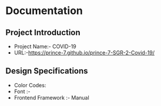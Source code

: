 # Documentation

## Project Introduction
- Project Name:- COVID-19
- URL:-https://prince-7.github.io/prince-7-SGR-2-Covid-19/

## Design Specifications
- Color Codes:
- Font :-
- Frontend Framework :- Manual


